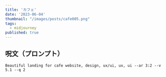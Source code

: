 ```yaml
---
title: 'カフェ'
date: '2023-06-04'
thumbnail: "/images/posts/cafe005.png"
tags:
  - midjourney
published: true
---
```


## 呪文（プロンプト）
```
Beautiful landing for cafe website, design, ux/ui, ux, ui --ar 3:2 --v 5.1 --q 2
```